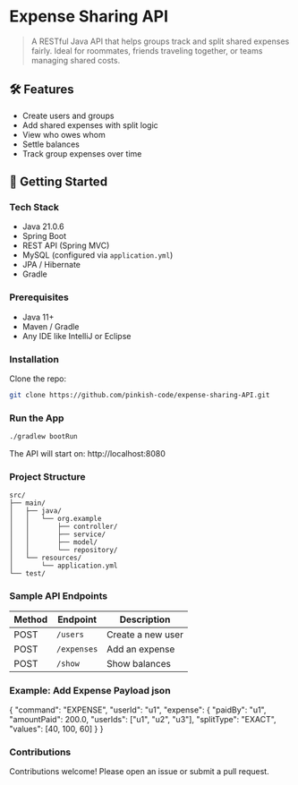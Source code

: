 # Expense Sharing API

> A RESTful Java API that helps groups track and split shared expenses fairly. 
Ideal for roommates, friends traveling together, or teams managing shared costs.

## 🛠️ Features
- Create users and groups
- Add shared expenses with split logic
- View who owes whom
- Settle balances
- Track group expenses over time


## 🚀 Getting Started

### Tech Stack

- Java 21.0.6
- Spring Boot
- REST API (Spring MVC)
- MySQL (configured via `application.yml`)
- JPA / Hibernate
- Gradle

### Prerequisites
- Java 11+
- Maven / Gradle
- Any IDE like IntelliJ or Eclipse

### Installation

Clone the repo:
```bash
git clone https://github.com/pinkish-code/expense-sharing-API.git
```
### Run the App
```bash
./gradlew bootRun
```
The API will start on: http://localhost:8080

### Project Structure

 ```
src/
├── main/
│   ├── java/
│   │   └── org.example
│   │       ├── controller/
│   │       ├── service/
│   │       ├── model/
│   │       └── repository/
│   └── resources/
│       └── application.yml
└── test/
 ```



###  Sample API Endpoints

| Method | Endpoint    | Description        |
|--------|-------------|--------------------|
| POST   | `/users`    | Create a new user  |
| POST   | `/expenses` | Add an expense     |
| POST   | `/show`     | Show balances      |

  


### Example: Add Expense Payload json 	 
		 
{
  "command": "EXPENSE",
  "userId": "u1",
  "expense": {
    "paidBy": "u1",
    "amountPaid": 200.0,
    "userIds": ["u1", "u2", "u3"],
    "splitType": "EXACT",
    "values": [40, 100, 60]
  }
}
### Contributions
Contributions welcome! Please open an issue or submit a pull request.












